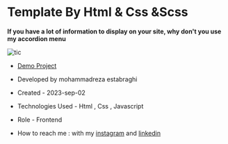 # Template By Html & Css &Scss 

**If you have a lot of information to display on your site, why don't you use my accordion menu**


![tic](https://github.com/reza-estabraghi/tic/assets/137290475/d56a746a-300c-49c5-a896-496acf1e0fa3)

- [Demo Project](https://reza-estabraghi.github.io/tic/#)

- Developed by mohammadreza estabraghi

- Created - 2023-sep-02

- Technologies Used - Html , Css , Javascript 

- Role - Frontend

- How to reach me : with my [instagram](https://www.instagram.com/rezamr8web/?igshid=MzNlNGNkZWQ4Mg%3D%3D) and 
[linkedin](https://www.linkedin.com/in/mohammadreza-estabraghi-62334527a/)
